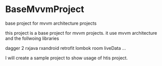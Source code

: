 # BaseMvvmProject
base project for mvvm architecture  projects

this project is a base project for mvvm projects. it use mvvm architecture and  the follwoing libraries

dagger 2
rxjava
rxandroid
retrofit
lombok
room
liveData
...

I will create a sample project to show usage of htis project.

